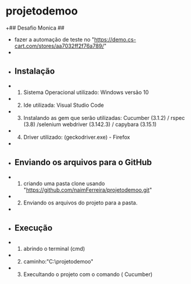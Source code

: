 # projetodemoo

+##  Desafio Monica  ##
+ fazer a automação de teste no "https://demo.cs-cart.com/stores/aa7032ff2f76a789/"
+
+ ## Instalação ## 
+ 1. Sistema Operacional utilizado: Windows versão 10 
+ 2. Ide utilizada: Visual Studio Code
+ 3. Instalando as gem que serão utilizadas: Cucumber (3.1.2) / rspec (3.8) /selenium webdriver (3.142.3) / capybara (3.15.1)
+ 4. Driver utilizado: (geckodriver.exe) - Firefox 
+
+  ## Enviando os arquivos para o GitHub ## 
+ 1. criando uma pasta clone usando "https://github.com/naimFerreira/projetodemoo.git"
+ 2. Enviando os arquivos do projeto para a pasta. 
+
+ ##  Execução ##  
+ 1. abrindo o terminal (cmd) 
+ 2. caminho:"C:\projetodemoo"
+ 3. Execultando o projeto com o comando ( Cucumber)  

